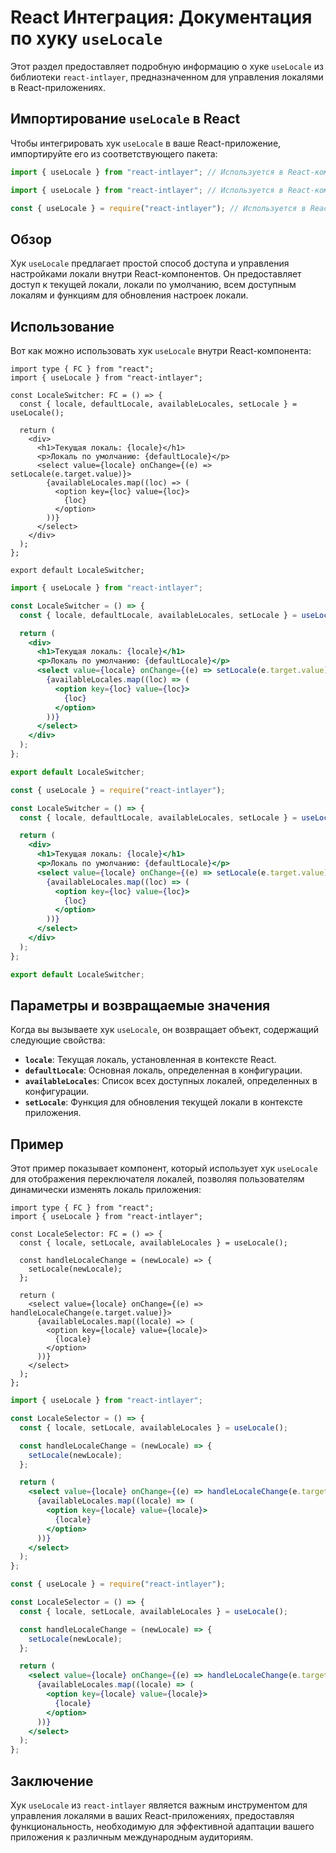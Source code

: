 # React Интеграция: Документация по хуку `useLocale`

Этот раздел предоставляет подробную информацию о хуке `useLocale` из библиотеки `react-intlayer`, предназначенном для управления локалями в React-приложениях.

## Импортирование `useLocale` в React

Чтобы интегрировать хук `useLocale` в ваше React-приложение, импортируйте его из соответствующего пакета:

```typescript codeFormat="typescript"
import { useLocale } from "react-intlayer"; // Используется в React-компонентах для управления локалями
```

```javascript codeFormat="esm"
import { useLocale } from "react-intlayer"; // Используется в React-компонентах для управления локалями
```

```javascript codeFormat="commonjs"
const { useLocale } = require("react-intlayer"); // Используется в React-компонентах для управления локалями
```

## Обзор

Хук `useLocale` предлагает простой способ доступа и управления настройками локали внутри React-компонентов. Он предоставляет доступ к текущей локали, локали по умолчанию, всем доступным локалям и функциям для обновления настроек локали.

## Использование

Вот как можно использовать хук `useLocale` внутри React-компонента:

```tsx fileName="src/components/LocaleSwitcher.tsx" codeFormat="typescript"
import type { FC } from "react";
import { useLocale } from "react-intlayer";

const LocaleSwitcher: FC = () => {
  const { locale, defaultLocale, availableLocales, setLocale } = useLocale();

  return (
    <div>
      <h1>Текущая локаль: {locale}</h1>
      <p>Локаль по умолчанию: {defaultLocale}</p>
      <select value={locale} onChange={(e) => setLocale(e.target.value)}>
        {availableLocales.map((loc) => (
          <option key={loc} value={loc}>
            {loc}
          </option>
        ))}
      </select>
    </div>
  );
};

export default LocaleSwitcher;
```

```jsx fileName="src/components/LocaleSwitcher.mjx" codeFormat="esm"
import { useLocale } from "react-intlayer";

const LocaleSwitcher = () => {
  const { locale, defaultLocale, availableLocales, setLocale } = useLocale();

  return (
    <div>
      <h1>Текущая локаль: {locale}</h1>
      <p>Локаль по умолчанию: {defaultLocale}</p>
      <select value={locale} onChange={(e) => setLocale(e.target.value)}>
        {availableLocales.map((loc) => (
          <option key={loc} value={loc}>
            {loc}
          </option>
        ))}
      </select>
    </div>
  );
};

export default LocaleSwitcher;
```

```jsx fileName="src/components/LocaleSwitcher.csx" codeFormat="commonjs"
const { useLocale } = require("react-intlayer");

const LocaleSwitcher = () => {
  const { locale, defaultLocale, availableLocales, setLocale } = useLocale();

  return (
    <div>
      <h1>Текущая локаль: {locale}</h1>
      <p>Локаль по умолчанию: {defaultLocale}</p>
      <select value={locale} onChange={(e) => setLocale(e.target.value)}>
        {availableLocales.map((loc) => (
          <option key={loc} value={loc}>
            {loc}
          </option>
        ))}
      </select>
    </div>
  );
};

export default LocaleSwitcher;
```

## Параметры и возвращаемые значения

Когда вы вызываете хук `useLocale`, он возвращает объект, содержащий следующие свойства:

- **`locale`**: Текущая локаль, установленная в контексте React.
- **`defaultLocale`**: Основная локаль, определенная в конфигурации.
- **`availableLocales`**: Список всех доступных локалей, определенных в конфигурации.
- **`setLocale`**: Функция для обновления текущей локали в контексте приложения.

## Пример

Этот пример показывает компонент, который использует хук `useLocale` для отображения переключателя локалей, позволяя пользователям динамически изменять локаль приложения:

```tsx fileName="src/components/LocaleSelector.tsx" codeFormat="typescript"
import type { FC } from "react";
import { useLocale } from "react-intlayer";

const LocaleSelector: FC = () => {
  const { locale, setLocale, availableLocales } = useLocale();

  const handleLocaleChange = (newLocale) => {
    setLocale(newLocale);
  };

  return (
    <select value={locale} onChange={(e) => handleLocaleChange(e.target.value)}>
      {availableLocales.map((locale) => (
        <option key={locale} value={locale}>
          {locale}
        </option>
      ))}
    </select>
  );
};
```

```jsx fileName="src/components/LocaleSelector.mjx" codeFormat="esm"
import { useLocale } from "react-intlayer";

const LocaleSelector = () => {
  const { locale, setLocale, availableLocales } = useLocale();

  const handleLocaleChange = (newLocale) => {
    setLocale(newLocale);
  };

  return (
    <select value={locale} onChange={(e) => handleLocaleChange(e.target.value)}>
      {availableLocales.map((locale) => (
        <option key={locale} value={locale}>
          {locale}
        </option>
      ))}
    </select>
  );
};
```

```jsx fileName="src/components/LocaleSelector.csx" codeFormat="commonjs"
const { useLocale } = require("react-intlayer");

const LocaleSelector = () => {
  const { locale, setLocale, availableLocales } = useLocale();

  const handleLocaleChange = (newLocale) => {
    setLocale(newLocale);
  };

  return (
    <select value={locale} onChange={(e) => handleLocaleChange(e.target.value)}>
      {availableLocales.map((locale) => (
        <option key={locale} value={locale}>
          {locale}
        </option>
      ))}
    </select>
  );
};
```

## Заключение

Хук `useLocale` из `react-intlayer` является важным инструментом для управления локалями в ваших React-приложениях, предоставляя функциональность, необходимую для эффективной адаптации вашего приложения к различным международным аудиториям.
